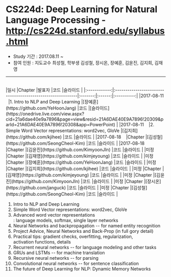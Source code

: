 # CS224d: Deep Learning for Natural Language Processing - http://cs224d.stanford.edu/syllabus.html

- Study 기간 : 2017.08.11 ~
- 참여 인원 : 지도교수 최성철, 학부생 김성철, 장시온, 장예훈, 김윤진, 김지희, 김재영
<hr>
<br>
|일시          |Chapter                                                     |발표자    |코드    |슬라이드     |
|:------------:|:-----------------------------------------------------------|:-------:|:------:|:----------:|
|2017-08-11    |1. Intro to NLP and Deep Learning                                                     |[장예훈](https://github.com/YeHoonJang)    |코드    |[슬라이드](https://onedrive.live.com/view.aspx?cid=21a6dae40e9a7896&page=view&resid=21A6DAE40E9A7896!20309&parId=21A6DAE40E9A7896!20308&app=PowerPoint)     |
|2017-08-11    |2. Simple Word Vector representations: word2vec, GloVe                                                     |[김지희](https://github.com/kjihee)    |코드    |슬라이드     |
|2017-08-18    |Chapter                                                     |[김성철](https://github.com/SeongCheol-Kim)    |코드    |슬라이드     |
|2017-08-18    |Chapter                                                     |[김윤진](https://github.com/KimyoonJIn)    |코드    |슬라이드     |
|미정          |Chapter                                                     |[김재영](https://github.com/kimjeyoung)    |코드    |슬라이드     |
|미정          |Chapter                                                     |[장예훈](https://github.com/YeHoonJang)    |코드    |슬라이드     |
|미정          |Chapter                                                     |[김지희](https://github.com/kjihee)    |코드    |슬라이드     |
|미정          |Chapter                                                     |[김재영](https://github.com/kimjeyoung)    |코드    |슬라이드     |
|미정          |Chapter                                                     |[김윤진](https://github.com/KimyoonJIn)    |코드    |슬라이드     |
|미정          |Chapter                                                     |[장시온](https://github.com/janguck)    |코드    |슬라이드     |
|미정          |Chapter                                                     |[김성철](https://github.com/SeongCheol-Kim)    |코드    |슬라이드     |



1. Intro to NLP and Deep Learning
2. Simple Word Vector representations: word2vec, GloVe
3. Advanced word vector representations<br>: language models, softmax, single layer networks     
4. Neural Networks and backpropagation -- for named entity recognition
5. Project Advice, Neural Networks and Back-Prop (in full gory detail)
6. Practical tips: gradient checks, overfitting, regularization,<br>activation functions, details
7. Recurrent neural networks -- for language modeling and other tasks
8. GRUs and LSTMs -- for machine translation
9. Recursive neural networks -- for parsing
10. Convolutional neural networks -- for sentence classification
11. The future of Deep Learning for NLP: Dynamic Memory Networks
